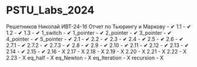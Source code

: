 # PSTU_Labs_2024
Решетников Николай ИВТ-24-1б
Отчет по Тьюрингу и Маркову - ✔
1.1 - ✔
1.2 - ✔
1.3 - ✔
1_switch - ✔
1_pointer - ✔ 
2_pointer - ✔
3_pointer - ✔
4_pointer - ✔
5_pointer - ✔
2.1 - ✔
2.2 - ✔
2.3 - ✔
2.4 - ✔
2.5 - ✔
2.6 - ✔
2.7.1 - ✔
2.7.2 - ✔
2.7.3 - ✔
2.8 - ✔
2.9 - ✔
2.10 - ✔
2.11 - ✔
2.12 - ✔
2.13 - ✔
2.14 - ✔
2.15 - ✔
2.16 - X
2.17 - X
2.18 - X
2.19 - X
2.20 - X
2.21 - X
2.22 - X
2.23 - X
eq_half - X
eq_Newton - X
eq_Iteration - X
recursion - X
